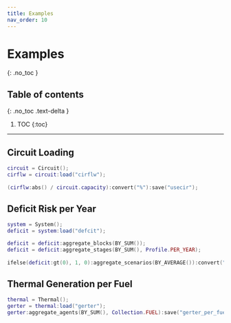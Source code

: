 ```yaml
---
title: Examples
nav_order: 10
---
```


# Examples
{: .no_toc }

## Table of contents
{: .no_toc .text-delta }

1. TOC
{:toc}

---

## Circuit Loading

``` lua
circuit = Circuit();
cirflw = circuit:load("cirflw");
    
(cirflw:abs() / circuit.capacity):convert("%"):save("usecir");
```

## Deficit Risk per Year

``` lua
system = System();
deficit = system:load("defcit");

deficit = deficit:aggregate_blocks(BY_SUM());
deficit = deficit:aggregate_stages(BY_SUM(), Profile.PER_YEAR);
    
ifelse(deficit:gt(0), 1, 0):aggregate_scenarios(BY_AVERAGE()):convert("%"):save("deficit_risk");
```

## Thermal Generation per Fuel

``` lua
thermal = Thermal();
gerter = thermal:load("gerter");
gerter:aggregate_agents(BY_SUM(), Collection.FUEL):save("gerter_per_fuel");
```
